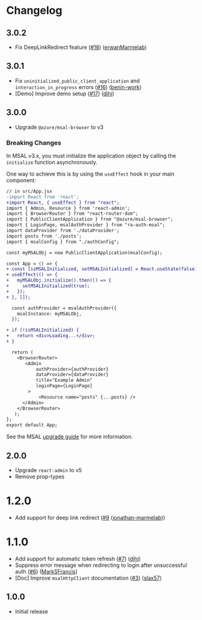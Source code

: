 # Changelog

## 3.0.2

* Fix DeepLinkRedirect feature ([#18](https://github.com/marmelab/ra-auth-msal/pull/18)) ([erwanMarmelab](https://github.com/erwanMarmelab))

## 3.0.1

* Fix `uninitialized_public_client_application` and `interaction_in_progress` errors ([#16](https://github.com/marmelab/ra-auth-msal/pull/16)) ([benin-work](https://github.com/benin-work))
* [Demo] Improve demo setup ([#17](https://github.com/marmelab/ra-auth-msal/pull/17)) ([djhi](https://github.com/djhi))

## 3.0.0

-   Upgrade `@azure/msal-browser` to v3
   
### Breaking Changes

In MSAL v3.x, you must initialize the application object by calling the `initialize` function asynchronously.

One way to achieve this is by using the `useEffect` hook in your main component:

```diff
// in src/App.jsx
-import React from 'react';
+import React, { useEffect } from "react";
import { Admin, Resource } from 'react-admin';
import { BrowserRouter } from "react-router-dom";
import { PublicClientApplication } from "@azure/msal-browser";
import { LoginPage, msalAuthProvider } from "ra-auth-msal";
import dataProvider from './dataProvider';
import posts from './posts';
import { msalConfig } from "./authConfig";

const myMSALObj = new PublicClientApplication(msalConfig);

const App = () => {
+ const [isMSALInitialized, setMSALInitialized] = React.useState(false);
+ useEffect(() => {
+   myMSALObj.initialize().then(() => {
+     setMSALInitialized(true);
+   });
+ }, []);

  const authProvider = msalAuthProvider({
    msalInstance: myMSALObj,
  });

+ if (!isMSALInitialized) {
+   return <div>Loading...</div>;
+ }

  return (
    <BrowserRouter>
       <Admin
           authProvider={authProvider}
           dataProvider={dataProvider}
           title="Example Admin"
           loginPage={LoginPage}
        >
            <Resource name="posts" {...posts} />
      </Admin>
    </BrowserRouter>
   );
};
export default App;
```

See the MSAL [upgrade guide](https://github.com/AzureAD/microsoft-authentication-library-for-js/blob/dev/lib/msal-browser/docs/v2-migration.md) for more information.

## 2.0.0

-   Upgrade `react-admin` to v5
-   Remove prop-types

# 1.2.0

* Add support for deep link redirect ([#9](https://github.com/marmelab/ra-auth-msal/pull/9) ([jonathan-marmelab](https://github.com/jonathan-marmelab)))

# 1.1.0

* Add support for automatic token refresh ([#7](https://github.com/marmelab/ra-auth-msal/pull/7)) ([djhi](https://github.com/djhi))
* Suppress error message when redirecting to login after unsuccessful auth ([#6](https://github.com/marmelab/ra-auth-msal/pull/6)) ([MarkSFrancis](https://github.com/MarkSFrancis))
* [Doc] Improve `msalHttpClient` documentation ([#3](https://github.com/marmelab/ra-auth-msal/pull/3)) ([slax57](https://github.com/slax57))

## 1.0.0

* Initial release
